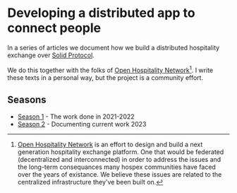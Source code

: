 # Developing a distributed app to connect people

In a series of articles we document how we build a distributed hospitality exchange over [Solid Protocol](https://solidproject.org).

We do this together with the folks of [Open Hospitality Network](https://openhospitality.network/)[^ohn]. I write these texts in a personal way, but the project is a community effort.

[^ohn]: [Open Hospitality Network](https://openhospitality.network/) is an effort to design and build a next generation hospitality exchange platform. One that would be federated (decentralized and interconnected) in order to address the issues and the long-term consequances many hospex communities have faced over the years of existance. We believe these issues are related to the centralized infrastructure they've been built on.

## Seasons

- [Season 1](./season-1/) - The work done in 2021-2022
- [Season 2](./season-2/) - Documenting current work 2023
